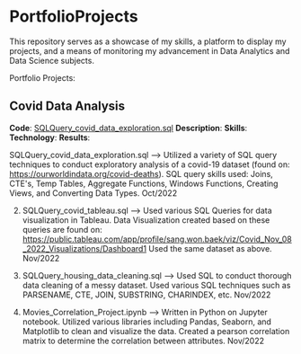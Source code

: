 # PortfolioProjects

This repository serves as a showcase of my skills, a platform to display my projects, and a means of monitoring my advancement in Data Analytics and Data Science subjects.

Portfolio Projects:

## Covid Data Analysis

**Code**: [SQLQuery_covid_data_exploration.sql](https://github.com/swb1113/Data_Analysis_Portfolio#:~:text=6%20minutes%20ago-,SQLQuery_covid_data_exploration.sql,-Update%20SQLQuery_covid_data_exploration.sql) 
**Description**: 
**Skills**:
**Technology**: 
**Results**: 














SQLQuery_covid_data_exploration.sql --> Utilized a variety of SQL query techniques to conduct exploratory analysis of a covid-19 dataset (found on: https://ourworldindata.org/covid-deaths). SQL query skills used: Joins, CTE's, Temp Tables, Aggregate Functions, Windows Functions, Creating Views, and Converting Data Types. Oct/2022


2. SQLQuery_covid_tableau.sql --> Used various SQL Queries for data visualization in Tableau.
Data Visualization created based on these queries are found on: https://public.tableau.com/app/profile/sang.won.baek/viz/Covid_Nov_08_2022_Visualizations/Dashboard1
Used the same dataset as above. Nov/2022


3. SQLQuery_housing_data_cleaning.sql --> Used SQL to conduct thorough data cleaning of a messy dataset. Used various SQL techniques such as PARSENAME, CTE, JOIN, SUBSTRING, CHARINDEX, etc. Nov/2022


4. Movies_Correlation_Project.ipynb --> Written in Python on Jupyter notebook. Utilized various libraries including Pandas, Seaborn, and Matplotlib to clean and visualize the data. Created a pearson correlation matrix to determine the correlation between attributes. Nov/2022
